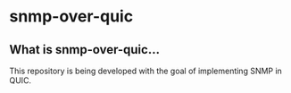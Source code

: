 # snmp-over-quic

## What is snmp-over-quic...
This repository is being developed with the goal of implementing SNMP in QUIC.
